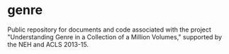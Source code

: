 genre
=====

Public repository for documents and code associated with the project "Understanding Genre in a Collection of a Million Volumes," supported by the NEH and ACLS 2013-15.


